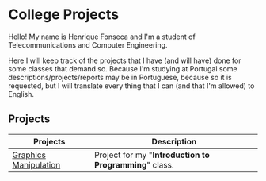 # College Projects

Hello! My name is Henrique Fonseca and I'm a student of Telecommunications and Computer Engineering.

Here I will keep track of the projects that I have (and will have) done for some classes that demand so.
Because I'm studying at Portugal some descriptions/projects/reports may be in Portuguese, because so it is requested, but I will translate every thing that I can (and that I'm allowed) to English.


## Projects

| Projects| Description|
|---	|---	|
|[Graphics Manipulation](https://github.com/henrique-efonseca/College-Projects/tree/master/Graphics%20Manipulation)|Project for my "**Introduction to Programming**" class.	|
